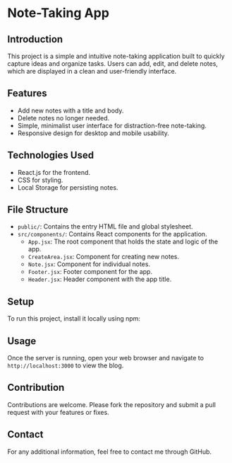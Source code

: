 # Note-Taking App

## Introduction

This project is a simple and intuitive note-taking application built to quickly capture ideas and organize tasks. Users can add, edit, and delete notes, which are displayed in a clean and user-friendly interface.

## Features

- Add new notes with a title and body.
- Delete notes no longer needed.
- Simple, minimalist user interface for distraction-free note-taking.
- Responsive design for desktop and mobile usability.

## Technologies Used

- React.js for the frontend.
- CSS for styling.
- Local Storage for persisting notes.

## File Structure

- `public/`: Contains the entry HTML file and global stylesheet.
- `src/components/`: Contains React components for the application.
  - `App.jsx`: The root component that holds the state and logic of the app.
  - `CreateArea.jsx`: Component for creating new notes.
  - `Note.jsx`: Component for individual notes.
  - `Footer.jsx`: Footer component for the app.
  - `Header.jsx`: Header component with the app title.

## Setup

To run this project, install it locally using npm:

## Usage

Once the server is running, open your web browser and navigate to `http://localhost:3000` to view the blog.

## Contribution

Contributions are welcome. Please fork the repository and submit a pull request with your features or fixes.

## Contact
For any additional information, feel free to contact me through GitHub.
